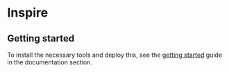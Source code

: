 # Inspire

## Getting started

To install the necessary tools and deploy this, see the [getting started](./docs/getting-started.md) guide in the documentation section.
